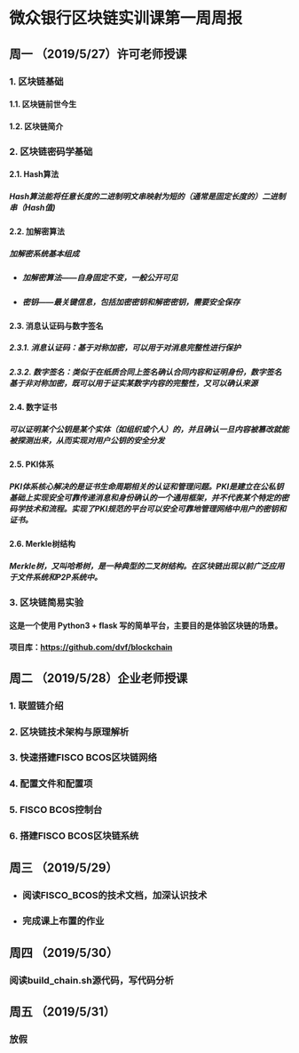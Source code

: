 # 微众银行区块链实训课第一周周报

## 周一 （2019/5/27）许可老师授课

### 1. 区块链基础

#### 1.1. 区块链前世今生

#### 1.2. 区块链简介

### 2. 区块链密码学基础

#### 2.1. Hash算法

##### Hash算法能将任意长度的二进制明文串映射为短的（通常是固定长度的）二进制串（Hash值)

#### 2.2. 加解密算法

##### 加解密系统基本组成

+ ##### 加解密算法——自身固定不变，一般公开可见

+ ##### 密钥——最关键信息，包括加密密钥和解密密钥，需要安全保存

#### 2.3. 消息认证码与数字签名

##### 2.3.1. 消息认证码：基于对称加密，可以用于对消息完整性进行保护

##### 2.3.2. 数字签名：类似于在纸质合同上签名确认合同内容和证明身份，数字签名基于非对称加密，既可以用于证实某数字内容的完整性，又可以确认来源

#### 2.4. 数字证书

##### 可以证明某个公钥是某个实体（如组织或个人）的，并且确认一旦内容被篡改就能被探测出来，从而实现对用户公钥的安全分发

#### 2.5. PKI体系

##### PKI体系核心解决的是证书生命周期相关的认证和管理问题。PKI是建立在公私钥基础上实现安全可靠传递消息和身份确认的一个通用框架，并不代表某个特定的密码学技术和流程。实现了PKI规范的平台可以安全可靠地管理网络中用户的密钥和证书。

#### 2.6. Merkle树结构

##### Merkle树，又叫哈希树，是一种典型的二叉树结构。在区块链出现以前广泛应用于文件系统和P2P系统中。

### 3. 区块链简易实验

#### 这是⼀个使⽤ Python3 + flask 写的简单平台，主要⽬的是体验区块链的场景。

#### 项⽬库：https://github.com/dvf/blockchain

## 周二 （2019/5/28）企业老师授课

### 1. 联盟链介绍

### 2. 区块链技术架构与原理解析

### 3. 快速搭建FISCO BCOS区块链网络

### 4. 配置文件和配置项

### 5. FISCO BCOS控制台

### 6. 搭建FISCO BCOS区块链系统

## 周三 （2019/5/29）

+ ### 阅读FISCO_BCOS的技术文档，加深认识技术

+ ### 完成课上布置的作业

## 周四 （2019/5/30）

### 阅读build_chain.sh源代码，写代码分析

## 周五 （2019/5/31）

### 放假